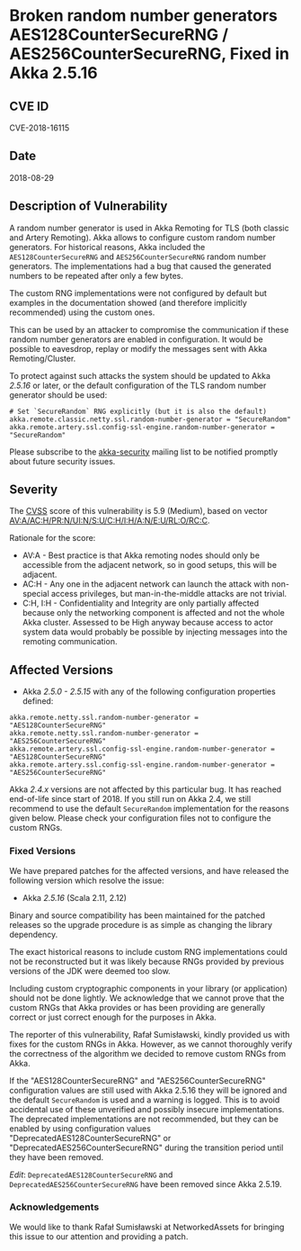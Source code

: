 # Broken random number generators AES128CounterSecureRNG / AES256CounterSecureRNG, Fixed in Akka 2.5.16

## CVE ID

CVE-2018-16115

## Date

2018-08-29

## Description of Vulnerability

A random number generator is used in Akka Remoting for TLS (both classic and Artery Remoting).
Akka allows to configure custom random number generators.
For historical reasons, Akka included the `AES128CounterSecureRNG` and `AES256CounterSecureRNG` random number generators.
The implementations had a bug that caused the generated numbers to be repeated after only a few bytes.

The custom RNG implementations were not configured by default but examples in the documentation showed (and therefore implicitly recommended) using the custom ones.

This can be used by an attacker to compromise the communication if these random number generators are enabled in configuration.
It would be possible to eavesdrop, replay or modify the messages sent with Akka Remoting/Cluster.

To protect against such attacks the system should be updated to Akka _2.5.16_ or later, or the default configuration of the TLS random number generator should be used:

```
# Set `SecureRandom` RNG explicitly (but it is also the default)
akka.remote.classic.netty.ssl.random-number-generator = "SecureRandom"
akka.remote.artery.ssl.config-ssl-engine.random-number-generator = "SecureRandom"
```

Please subscribe to the [akka-security](https://groups.google.com/forum/#!forum/akka-security) mailing list to be notified promptly about future security issues.

## Severity

The [CVSS](https://en.wikipedia.org/wiki/CVSS) score of this vulnerability is 5.9 (Medium), based on vector [AV:A/AC:H/PR:N/UI:N/S:U/C:H/I:H/A:N/E:U/RL:O/RC:C](https://nvd.nist.gov/vuln-metrics/cvss/v3-calculator?vector=AV:A/AC:H/PR:N/UI:N/S:U/C:H/I:H/A:N/E:U/RL:O/RC:C).

Rationale for the score:

* AV:A - Best practice is that Akka remoting nodes should only be accessible from the adjacent network, so in good setups, this will be adjacent.
* AC:H - Any one in the adjacent network can launch the attack with non-special access privileges, but man-in-the-middle attacks are not trivial.
* C:H, I:H - Confidentiality and Integrity are only partially affected because only the networking component is affected and not the whole Akka cluster.
Assessed to be High anyway because access to actor system data would probably be possible by injecting messages into the remoting communication.

## Affected Versions

* Akka _2.5.0 - 2.5.15_ with any of the following configuration properties defined:

```
akka.remote.netty.ssl.random-number-generator = "AES128CounterSecureRNG"
akka.remote.netty.ssl.random-number-generator = "AES256CounterSecureRNG"
akka.remote.artery.ssl.config-ssl-engine.random-number-generator = "AES128CounterSecureRNG"
akka.remote.artery.ssl.config-ssl-engine.random-number-generator = "AES256CounterSecureRNG"
```

Akka _2.4.x_ versions are not affected by this particular bug.
It has reached end-of-life since start of 2018.
If you still run on Akka 2.4, we still recommend to use the default `SecureRandom` implementation for the reasons given below.
Please check your configuration files not to configure the custom RNGs.

### Fixed Versions

We have prepared patches for the affected versions, and have released the following version which resolve the issue:

* Akka _2.5.16_ (Scala 2.11, 2.12)

Binary and source compatibility has been maintained for the patched releases so the upgrade procedure is as simple as changing the library dependency.

The exact historical reasons to include custom RNG implementations could not be reconstructed but it was likely because RNGs provided by previous versions of the JDK were deemed too slow.

Including custom cryptographic components in your library (or application) should not be done lightly.
We acknowledge that we cannot prove that the custom RNGs that Akka provides or has been providing are generally correct or just correct enough for the purposes in Akka.

The reporter of this vulnerability, Rafał Sumisławski, kindly provided us with fixes for the custom RNGs in Akka.
However, as we cannot thoroughly verify the correctness of the algorithm we decided to remove custom RNGs from Akka.

If the "AES128CounterSecureRNG" and "AES256CounterSecureRNG" configuration values are still used with Akka 2.5.16 they will be ignored and the default `SecureRandom` is used and a warning is logged.
This is to avoid accidental use of these unverified and possibly insecure implementations.
The deprecated implementations are not recommended, but they can be enabled by using configuration values "DeprecatedAES128CounterSecureRNG" or "DeprecatedAES256CounterSecureRNG" during the transition period until they have been removed.

_Edit_: `DeprecatedAES128CounterSecureRNG` and `DeprecatedAES256CounterSecureRNG` have been removed since Akka 2.5.19.

### Acknowledgements

We would like to thank Rafał Sumisławski at NetworkedAssets for bringing this issue to our attention and providing a patch.
